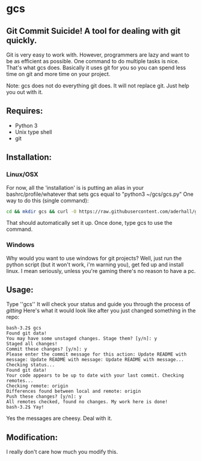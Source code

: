 # gcs
## Git Commit Suicide! A tool for dealing with git quickly.

Git is very easy to work with. However, programmers are lazy and want to be as efficient as possible. One command to do multiple tasks is nice. That's what gcs does. Basically it uses git for you so you can spend less time on git and more time on your project.

Note: gcs does not do everything git does. It will not replace git. Just help you out with it.

## Requires:
+ Python 3
+ Unix type shell
+ git

## Installation:
### Linux/OSX
For now, all the 'installation' is is putting an alias in your bashrc/profile/whatever that sets gcs equal to "python3 ~/gcs/gcs.py"
One way to do this (single command):
```bash
cd && mkdir gcs && curl -O https://raw.githubusercontent.com/aderhall/gcs/master/gcs.py && touch ~/.bash_profile && echo ";alias gcs=\"python3 ~/gcs/gcs.py\"" | cat >> ~/.bash_profile && cd - && cd - && source ~/.bash_profile;
```
That should automatically set it up. Once done, type gcs to use the command.

### Windows
Why would you want to use windows for git projects? Well, just run the python script (but it won't work, i'm warning you), get fed up and install linux. I mean seriously, unless you're gaming there's no reason to have a pc.

## Usage:
Type ''gcs''
It will check your status and guide you through the process of *gitting*
Here's what it would look like after you just changed something in the repo:
```
bash-3.2$ gcs
Found git data!
You may have some unstaged changes. Stage them? [y/n]: y
Staged all changes!
Commit these changes? [y/n]: y
Please enter the commit message for this action: Update README with message: Update README with message: Update README with message...
Checking status...
Found git data!
Your code appears to be up to date with your last commit. Checking remotes...
Checking remote: origin
Differences found between local and remote: origin
Push these changes? [y/n]: y
All remotes checked, found no changes. My work here is done!
bash-3.2$ Yay!
```
Yes the messages are cheesy. Deal with it.

## Modification:
I really don't care how much you modify this.
